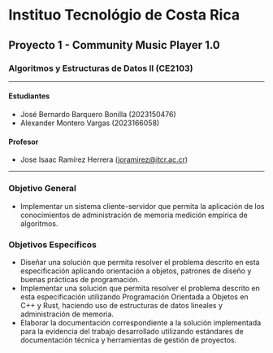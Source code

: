 # Instituo Tecnológio de Costa Rica

## Proyecto 1 - Community Music Player 1.0

### Algoritmos y Estructuras de Datos II (CE2103)

---

#### Estudiantes

- José Bernardo Barquero Bonilla (2023150476)
- Alexander Montero Vargas (2023166058)


#### Profesor

- Jose Isaac Ramírez Herrera (joramirez@itcr.ac.cr)

---

### Objetivo General

- Implementar un sistema cliente-servidor que permita la aplicación de los conocimientos de administración de memoria medición empírica de algoritmos.

### Objetivos Específicos

- Diseñar una solución que permita resolver el problema descrito en esta especificación aplicando orientación a objetos, patrones de diseño y buenas prácticas de programación.
- Implementar una solución que permita resolver el problema descrito en esta especificación utilizando Programación Orientada a Objetos en C++ y Rust, haciendo uso de estructuras de datos lineales y administración de memoria.
- Elaborar la documentación correspondiente a la solución implementada para la evidencia del trabajo desarrollado utilizando estándares de documentación técnica y herramientas de gestión de proyectos.
  
